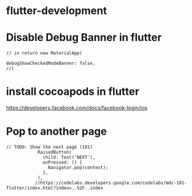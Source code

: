 # flutter-development


# Disable Debug Banner in flutter

    // in return new MaterialApp(
  
    debugShowCheckedModeBanner: false,
    //)
  
  
# install cocoapods in flutter
  https://developers.facebook.com/docs/facebook-login/ios
  
  
# Pop to another page

    // TODO: Show the next page (101) 
                RaisedButton(
                  child: Text('NEXT'),
                  onPressed: () {
                    Navigator.pop(context);
                  },
                ),
               //https://codelabs.developers.google.com/codelabs/mdc-101-flutter/index.html?index=..%2F..index
                
             
